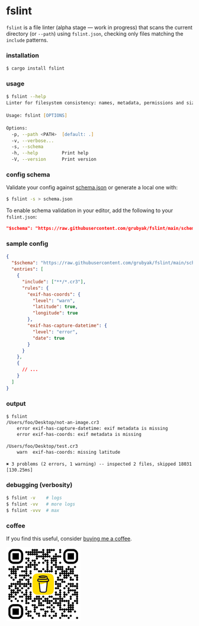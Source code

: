 # fslint

`fslint` is a file linter (alpha stage — work in progress) that scans the current directory (or `--path`) using `fslint.json`, checking only files matching the `include` patterns.

### installation

```zsh
$ cargo install fslint
```

### usage

```zsh
$ fslint --help
Linter for filesystem consistency: names, metadata, permissions and sizes.

Usage: fslint [OPTIONS]

Options:
  -p, --path <PATH>  [default: .]
  -v, --verbose...
  -s, --schema
  -h, --help         Print help
  -V, --version      Print version
```

### config schema

Validate your config against [schema.json](https://raw.githubusercontent.com/grubyak/fslint/main/schema.json) or generate a local one with:

```zsh
$ fslint -s > schema.json
```

<!-- [schemastore](https://www.schemastore.org/fslint.json) -->

To enable schema validation in your editor, add the following to your `fslint.json`:

```json
"$schema": "https://raw.githubusercontent.com/grubyak/fslint/main/schema.json"
```

### sample config

```json
{
  "$schema": "https://raw.githubusercontent.com/grubyak/fslint/main/schema.json",
  "entries": [
    {
      "include": ["**/*.cr3"],
      "rules": {
        "exif-has-coords": {
          "level": "warn",
          "latitude": true,
          "longitude": true
        },
        "exif-has-capture-datetime": {
          "level": "error",
          "date": true
        }
      }
    },
    {
      // ...
    }
  ]
}
```

### output

```
$ fslint
/Users/foo/Desktop/not-an-image.cr3
    error exif-has-capture-datetime: exif metadata is missing
    error exif-has-coords: exif metadata is missing

/Users/foo/Desktop/test.cr3
    warn  exif-has-coords: missing latitude

✖ 3 problems (2 errors, 1 warning) -- inspected 2 files, skipped 18031 [130.25ms]
```

### debugging (verbosity)

```zsh
$ fslint -v    # logs
$ fslint -vv   # more logs
$ fslint -vvv  # max
```

### coffee

If you find this useful, consider [buying me a coffee](https://coff.ee/grubyak).

<a href="https://coff.ee/grubyak">
  <img src="bmc.png" alt="buy me a coffee" width="200"/>
</a>
